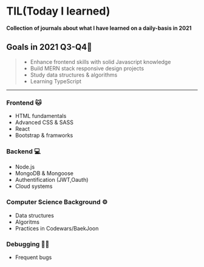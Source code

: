 


# TIL(Today I learned)

**Collection of journals about what I have learned on a daily-basis in 2021**



## Goals in 2021 Q3-Q4📝

> - Enhance frontend skills with solid Javascript knowledge
> - Build MERN stack responsive design projects 
> - Study data structures & algorithms
> - Learning TypeScript



***

### Frontend 🐱
 - HTML fundamentals
 - Advanced CSS & SASS
 - React
 - Bootstrap & framworks
 
### Backend 💻
 - Node.js
 - MongoDB & Mongoose
 - Authentification (JWT,Oauth)
 - Cloud systems



### Computer Science Background ⚙️
 - Data structures
 - Algoritms
 - Practices in Codewars/BaekJoon
 

### Debugging 👩‍💻 
- Frequent bugs
